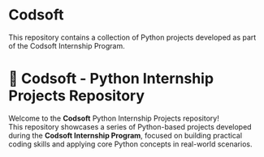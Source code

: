 # Codsoft
This repository contains a collection of Python projects developed as part of the Codsoft Internship Program.
# 📁 Codsoft - Python Internship Projects Repository

Welcome to the **Codsoft** Python Internship Projects repository!  
This repository showcases a series of Python-based projects developed during the **Codsoft Internship Program**, focused on building practical coding skills and applying core Python concepts in real-world scenarios.

